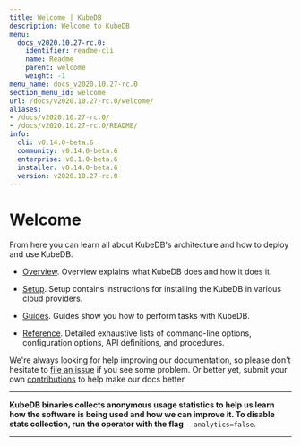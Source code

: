 ```yaml
---
title: Welcome | KubeDB
description: Welcome to KubeDB
menu:
  docs_v2020.10.27-rc.0:
    identifier: readme-cli
    name: Readme
    parent: welcome
    weight: -1
menu_name: docs_v2020.10.27-rc.0
section_menu_id: welcome
url: /docs/v2020.10.27-rc.0/welcome/
aliases:
- /docs/v2020.10.27-rc.0/
- /docs/v2020.10.27-rc.0/README/
info:
  cli: v0.14.0-beta.6
  community: v0.14.0-beta.6
  enterprise: v0.1.0-beta.6
  installer: v0.14.0-beta.6
  version: v2020.10.27-rc.0
---
```


# Welcome

From here you can learn all about KubeDB's architecture and how to deploy and use KubeDB.

- [Overview](/docs/v2020.10.27-rc.0/overview/). Overview explains what KubeDB does and how it does it.

- [Setup](/docs/v2020.10.27-rc.0/setup/). Setup contains instructions for installing the KubeDB in various cloud providers.

- [Guides](/docs/v2020.10.27-rc.0/guides/). Guides show you how to perform tasks with KubeDB.

- [Reference](/docs/v2020.10.27-rc.0/reference/). Detailed exhaustive lists of command-line options, configuration options, API definitions, and procedures.

We're always looking for help improving our documentation, so please don't hesitate to [file an issue](https://github.com/kubedb/project/issues/new) if you see some problem. Or better yet, submit your own [contributions](/docs/v2020.10.27-rc.0/CONTRIBUTING) to help make our docs better.

---

**KubeDB binaries collects anonymous usage statistics to help us learn how the software is being used and how we can improve it. To disable stats collection, run the operator with the flag** `--analytics=false`.

---
